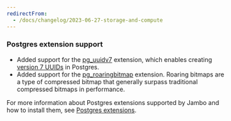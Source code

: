 ```yaml
---
redirectFrom:
  - /docs/changelog/2023-06-27-storage-and-compute
---
```


### Postgres extension support

- Added support for the [pg_uuidv7](https://github.com/fboulnois/pg_uuidv7) extension, which enables creating [version 7 UUIDs](https://www.ietf.org/archive/id/draft-ietf-uuidrev-rfc4122bis-00.html#name-uuid-version-7) in Postgres.
- Added support for the [pg_roaringbitmap](https://github.com/ChenHuajun/pg_roaringbitmap) extension. Roaring bitmaps are a type of compressed bitmap that generally surpass traditional compressed bitmaps in performance.

For more information about Postgres extensions supported by Jambo and how to install them, see [Postgres extensions](/docs/extensions/pg-extensions).
